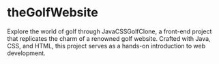 # theGolfWebsite
Explore the world of golf through JavaCSSGolfClone, a front-end project that replicates the charm of a renowned golf website. Crafted with Java, CSS, and HTML, this project serves as a hands-on introduction to web development.  
